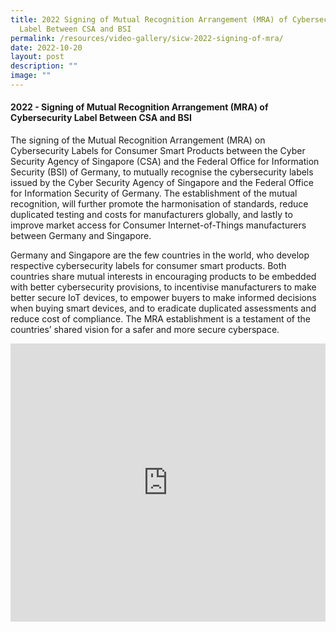 ```yaml
---
title: 2022 Signing of Mutual Recognition Arrangement (MRA) of Cybersecurity
  Label Between CSA and BSI
permalink: /resources/video-gallery/sicw-2022-signing-of-mra/
date: 2022-10-20
layout: post
description: ""
image: ""
---
```

#### **2022 - Signing of Mutual Recognition Arrangement (MRA) of Cybersecurity Label Between CSA and BSI**

The signing of the Mutual Recognition Arrangement (MRA) on Cybersecurity Labels for Consumer Smart Products between the Cyber Security Agency of Singapore (CSA) and the Federal Office for Information Security (BSI) of Germany, to mutually recognise the cybersecurity labels issued by the Cyber Security Agency of Singapore and the Federal Office for Information Security of Germany. The establishment of the mutual recognition, will further promote the harmonisation of standards, reduce duplicated testing and costs for manufacturers globally, and lastly to improve market access for Consumer Internet-of-Things manufacturers between Germany and Singapore.

Germany and Singapore are the few countries in the world, who develop respective cybersecurity labels for consumer smart products. Both countries share mutual interests in encouraging products to be embedded with better cybersecurity provisions, to incentivise manufacturers to make better secure IoT devices, to empower buyers to make informed decisions when buying smart devices, and to eradicate duplicated assessments and reduce cost of compliance. The MRA establishment is a testament of the countries’ shared vision for a safer and more secure cyberspace.

<iframe allowfullscreen="" allow="accelerometer; autoplay; clipboard-write; encrypted-media; gyroscope; picture-in-picture; web-share" frameborder="0" title="YouTube video player" src="https://www.youtube.com/embed/PUMLIk5osog" width="100%" height="445"></iframe>